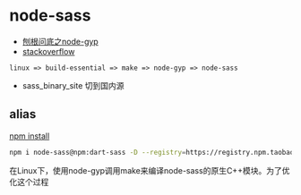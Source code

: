 # node-sass

- [刨根问底之node-gyp](https://github.com/tsy77/blog/issues/5)
- [stackoverflow](https://stackoverflow.com/questions/14772508/npm-failed-to-install-time-with-make-not-found-error)

`linux => build-essential => make => node-gyp => node-sass`

- sass_binary_site 切到国内源

## alias

[npm install](https://docs.npmjs.com/cli/v8/commands/npm-install)

```sh
npm i node-sass@npm:dart-sass -D --registry=https://registry.npm.taobao.org
```

在Linux下，使用node-gyp调用make来编译node-sass的原生C++模块。为了优化这个过程
